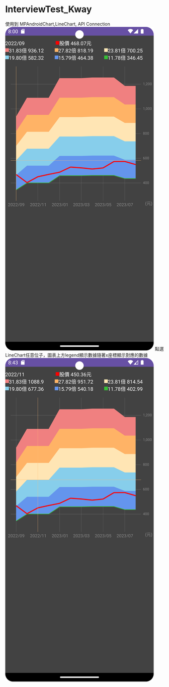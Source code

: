 # InterviewTest_Kway
使用到 MPAndroidChart,LineChart, API Connection
![image](https://github.com/motosyou1996/InterviewTest_Kway/blob/master/app/src/main/res/drawable/Demo1.png)
點選LineChart任意位子，圖表上方legend顯示數據隨著x座標顯示對應的數據
![image](https://github.com/motosyou1996/InterviewTest_Kway/blob/master/app/src/main/res/drawable/Demo2.png)
